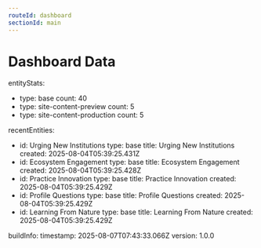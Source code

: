 ```yaml
---
routeId: dashboard
sectionId: main
---
```

# Dashboard Data

entityStats:
  - type: base
    count: 40
  - type: site-content-preview
    count: 5
  - type: site-content-production
    count: 5

recentEntities:
  - id: Urging New Institutions
    type: base
    title: Urging New Institutions
    created: 2025-08-04T05:39:25.431Z
  - id: Ecosystem Engagement
    type: base
    title: Ecosystem Engagement
    created: 2025-08-04T05:39:25.428Z
  - id: Practice Innovation
    type: base
    title: Practice Innovation
    created: 2025-08-04T05:39:25.429Z
  - id: Profile Questions
    type: base
    title: Profile Questions
    created: 2025-08-04T05:39:25.429Z
  - id: Learning From Nature
    type: base
    title: Learning From Nature
    created: 2025-08-04T05:39:25.429Z

buildInfo:
  timestamp: 2025-08-07T07:43:33.066Z
  version: 1.0.0
